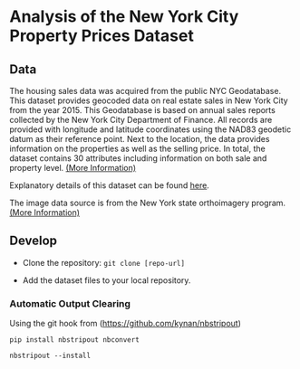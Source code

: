 # Analysis of  the New York City Property Prices Dataset

## Data

The housing sales data was acquired from the public NYC Geodatabase. This dataset provides geocoded data on real estate sales in New York City from the year 2015. This Geodatabase is based on annual sales reports collected by the New York City Department of Finance. All records are provided with longitude and latitude coordinates using the NAD83 geodetic datum as their reference point. Next to the location, the data provides information on the properties as well as the selling price. In total, the dataset contains 30 attributes including information on both sale and property level. [(More Information)](https://geo.nyu.edu/catalog/nyu-2451-34678)

Explanatory details of this dataset can be found [here](https://www1.nyc.gov/assets/finance/downloads/pdf/07pdf/glossary_rsf071607.pdf). 

The image data source is from the New York state orthoimagery program. [(More Information)](http://gis.ny.gov/gateway/orthoprogram/ortho_options.htm)


## Develop

* Clone the repository: `git clone [repo-url]`

* Add the dataset files to your local repository.

### Automatic Output Clearing

Using the git hook from (https://github.com/kynan/nbstripout)

`pip install nbstripout nbconvert`

`nbstripout --install`